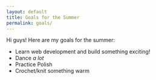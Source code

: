 ```yaml
---
layout: default
title: Goals for the Summer
permalink: goals/
---
```


Hi guys! Here are my goals for the summer:

* Learn web development and build something exciting!
* Dance *a lot*
* Practice Polish
* Crochet/knit something warm